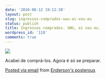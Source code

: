 ```yaml
---
date: '2010-08-12 19:12:38'
layout: post
slug: ingressos-comprados-swu-ai-vou-eu
status: publish
title: Ingressos comprados. SWU, aí vou eu.
wordpress_id: '110'
comments: true
---
```


[![](http://posterous.com/getfile/files.posterous.com/endersonmaia/7ifzfryU9XOM2P246pydwBw9DdNCOnkZjjtNACxyktmDYBVXEC4VJFF8caFb/foto.jpg.scaled.500.jpg)](http://posterous.com/getfile/files.posterous.com/endersonmaia/CvAWsJEGrJEwYshN4WFBbWtHLPscYGPEwtxDTsoFSklN84g4QzmHNUrJxBRb/foto.jpg)

Acabei de comprá-los. Agora é só se preparar.

 [Posted via email](http://posterous.com)   from [Enderson's posterous](http://endersonmaia.posterous.com/ingressos-comprados-swu-ai-vou-eu)  
